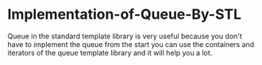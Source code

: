 # Implementation-of-Queue-By-STL
Queue in the standard template library is very useful because you don't have to implement the queue from the start you can use the containers and iterators of the queue template library and it will help you a lot.

